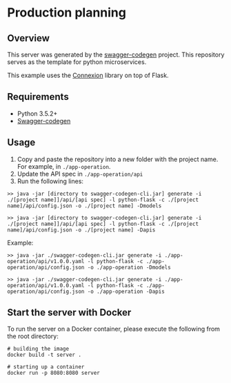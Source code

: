 # Production planning

## Overview
This server was generated by the [swagger-codegen](https://github.com/swagger-api/swagger-codegen) project. This repository serves as the template for python microservices.

This example uses the [Connexion](https://github.com/zalando/connexion) library on top of Flask.

## Requirements
* Python 3.5.2+
* [Swagger-codegen](https://github.com/swagger-api/swagger-codegen#prerequisites)

## Usage
1. Copy and paste the repository into a new folder with the project name. For example, in `./app-operation`.
2. Update the API spec in `./app-operation/api`
3. Run the following lines:
```
>> java -jar [directory to swagger-codegen-cli.jar] generate -i ./[project name]]/api/[api spec] -l python-flask -c ./[project name]/api/config.json -o ./[project name] -Dmodels

>> java -jar [directory to swagger-codegen-cli.jar] generate -i ./[project name]]/api/[api spec] -l python-flask -c ./[project name]/api/config.json -o ./[project name] -Dapis
```
Example:
```
>> java -jar ./swagger-codegen-cli.jar generate -i ./app-operation/api/v1.0.0.yaml -l python-flask -c ./app-operation/api/config.json -o ./app-operation -Dmodels

>> java -jar ./swagger-codegen-cli.jar generate -i ./app-operation/api/v1.0.0.yaml -l python-flask -c ./app-operation/api/config.json -o ./app-operation -Dapis

```

## Start the server with Docker

To run the server on a Docker container, please execute the following from the root directory:

```
# building the image
docker build -t server .

# starting up a container
docker run -p 8080:8080 server
```